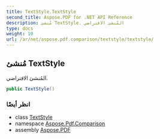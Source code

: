 ```yaml
---
title: TextStyle.TextStyle
second_title: Aspose.PDF for .NET API Reference
description: مُنشئ TextStyle. المُنشئ الافتراضي
type: docs
weight: 10
url: /ar/net/aspose.pdf.comparison/textstyle/textstyle/
---
```

## مُنشئ TextStyle

المُنشئ الافتراضي.

```csharp
public TextStyle()
```

### انظر أيضًا

* class [TextStyle](../)
* namespace [Aspose.Pdf.Comparison](../../../aspose.pdf.comparison/)
* assembly [Aspose.PDF](../../../)